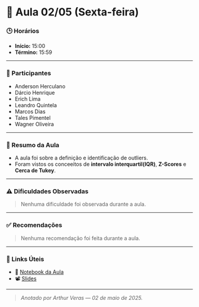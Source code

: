 # 🧭 Aula 02/05 (Sexta-feira)

### 🕒 Horários
- **Início:** 15:00  
- **Término:** 15:59  

---

### 👥 Participantes 
- Anderson Herculano
- Dárcio Henrique  
- Erich Lima  
- Leandro Quintela  
- Marcos Dias 
- Tales Pimentel 
- Wagner Oliveira  

---

### 📌 Resumo da Aula

- A aula foi sobre a definição e identificação de outliers.
- Foram vistos os conceeitos de **intervalo interquartil(IQR)**, **Z-Scores** e **Cerca de Tukey**.

---

### ⚠️ Dificuldades Observadas
> Nenhuma dificuldade foi observada durante a aula.
---

### ✅ Recomendações

> Nenhuma recomendação foi feita durante a aula.

---

### 🔗 Links Úteis

- 📓 [Notebook da Aula](https://docs.google.com/presentation/d/1EAZOwAzbNbmfjlQx_ZHu8N2LrYT6VFv-/edit?usp=sharing&ouid=114256372503945646351&rtpof=true&sd=true)  
- 📽️ [Slides](https://colab.research.google.com/drive/1y0sMlBGKLKn8bUZYTX-NQ9yTzvQOEuOj?usp=sharing)  

---

> _Anotado por Arthur Veras — 02 de maio de 2025._
